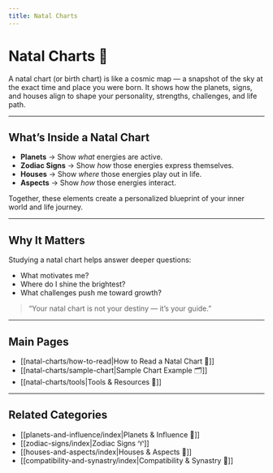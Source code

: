 ```yaml
---
title: Natal Charts
---
```

# Natal Charts 🧭  

A natal chart (or birth chart) is like a cosmic map — a snapshot of the sky at the exact time and place you were born. It shows how the planets, signs, and houses align to shape your personality, strengths, challenges, and life path.  

---

## What’s Inside a Natal Chart
- **Planets** → Show *what* energies are active.  
- **Zodiac Signs** → Show *how* those energies express themselves.  
- **Houses** → Show *where* those energies play out in life.  
- **Aspects** → Show *how* those energies interact.  

Together, these elements create a personalized blueprint of your inner world and life journey.  

---

## Why It Matters
Studying a natal chart helps answer deeper questions:  
- What motivates me?  
- Where do I shine the brightest?  
- What challenges push me toward growth?  

> “Your natal chart is not your destiny — it’s your guide.”  

---

## Main Pages  
- [[natal-charts/how-to-read|How to Read a Natal Chart 📖]]  
- [[natal-charts/sample-chart|Sample Chart Example 🗂]]  
- [[natal-charts/tools|Tools & Resources 🔧]]  

---

## Related Categories  
- [[planets-and-influence/index|Planets & Influence 🌌]]  
- [[zodiac-signs/index|Zodiac Signs ♈]]  
- [[houses-and-aspects/index|Houses & Aspects 🏡]]  
- [[compatibility-and-synastry/index|Compatibility & Synastry 💞]]  

